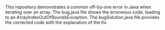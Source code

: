 This repository demonstrates a common off-by-one error in Java when iterating over an array. The bug.java file shows the erroneous code, leading to an ArrayIndexOutOfBoundsException. The bugSolution.java file provides the corrected code with the explanation of the fix.